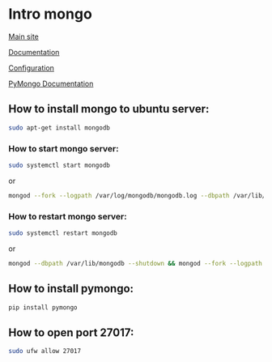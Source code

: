 # Intro mongo
[Main site](https://www.mongodb.com/)

[Documentation](https://docs.mongodb.com/manual/)

[Configuration](https://docs.mongodb.com/manual/reference/configuration-options/)

[PyMongo Documentation](https://pymongo.readthedocs.io/en/stable/)

## How to install mongo to ubuntu server:
```bash
sudo apt-get install mongodb
```

### How to start mongo server:
```bash
sudo systemctl start mongodb
```
or
```bash
mongod --fork --logpath /var/log/mongodb/mongodb.log --dbpath /var/lib/mongodb
```

### How to restart mongo server:
```bash
sudo systemctl restart mongodb
```
or
```bash
mongod --dbpath /var/lib/mongodb --shutdown && mongod --fork --logpath /var/log/mongodb/mongodb.log --dbpath /var/lib/mongodb
```

## How to install pymongo:
```bash
pip install pymongo
```

## How to open port 27017:
```bash
sudo ufw allow 27017
```









